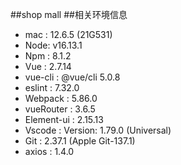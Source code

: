 ##shop mall
##相关环境信息
- mac : 12.6.5 (21G531)
- Node: v16.13.1
- Npm : 8.1.2
- Vue : 2.7.14
- vue-cli : @vue/cli 5.0.8
- eslint : 7.32.0
- Webpack : 5.86.0
- vueRouter : 3.6.5
- Element-ui : 2.15.13
- Vscode : Version: 1.79.0 (Universal)
- Git : 2.37.1 (Apple Git-137.1)
- axios : 1.4.0